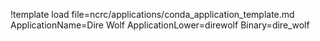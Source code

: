 !template load file=ncrc/applications/conda_application_template.md ApplicationName=Dire Wolf ApplicationLower=direwolf Binary=dire_wolf
